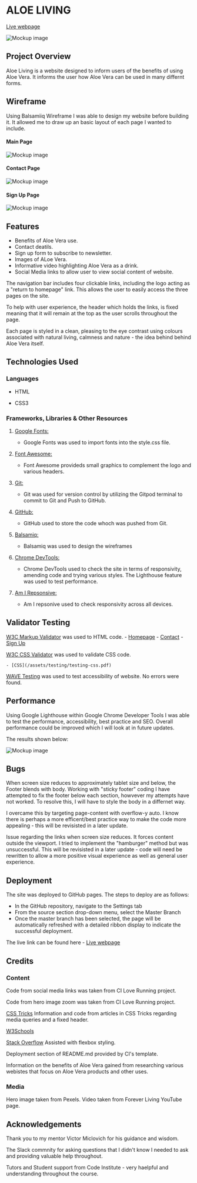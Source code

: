 # ALOE LIVING

[Live webpage](https://raccodes09.github.io/aloe-living/index.html)

![Mockup image](/assets/testing/testing-responsive.png)



## Project Overview

Aloe Living is a website designed to inform users of the benefits of using Aloe Vera. It informs the user how Aloe Vera can be used in many differnt forms.



## Wireframe

Using Balsamiiq Wireframe I was able to design my website before building it. It allowed me to draw up an basic layout of each page I wanted to include.

#### Main Page 

![Mockup image](/assets/images/readme-images/wireframe-mainpage.png)

#### Contact Page 

![Mockup image](/assets/images/readme-images/wireframe-contact.png)

#### Sign Up Page 

![Mockup image](/assets/images/readme-images/wireframe-signup.png)



## Features

- Benefits of Aloe Vera use.
- Contact deatils.
- Sign up form to subscribe to newsletter.
- Images of ALoe Vera.
- Informative video highlighting Aloe Vera as a drink.
- Social Media links to allow user to view social content of website.

The navigation bar includes four clickable links, including the logo acting as a "return to homepage" link. This allows the user to easily access the three pages on the site.

To help with user experience, the header which holds the links, is fixed meaning that it will remain at the top as the user scrolls throughout the page.

Each page is styled in a clean, pleasing to the eye contrast using colours associated with natural living, calmness and nature - the idea behind behind Aloe Vera itself.

## Technologies Used

### Languages

-   HTML

-   CSS3

### Frameworks, Libraries & Other Resources

1. [Google Fonts:](https://fonts.google.com/)
    - Google Fonts was used to import fonts into the style.css file.

1. [Font Awesome:](https://fontawesome.com/)
    - Font Awesome provideds small graphics to complement the logo and various headers.

1. [Git:](https://git-scm.com/)
    - Git was used for version control by utilizing the Gitpod terminal to commit to Git and Push to GitHub.

1. [GitHub:](https://github.com/)
    - GitHub used to store the code whoch was pushed from Git.

1. [Balsamiq:](https://balsamiq.com/)
    - Balsamiq was used to design the wireframes

1. [Chrome DevTools:](https://developer.chrome.com/docs/devtools/)
    - Chrome DevTools used to check the site in terms of responsivity, amending code and trying various styles. The Lighthouse feature was used to test performance.

1. [Am I Repsonsive:](https://ui.dev/amiresponsive)
    - Am I repsonive used to check responsivity across all devices.


## Validator Testing

[W3C Markup Validator](https://jigsaw.w3.org/css-validator/#validate_by_input) was used to HTML code.
    - [Homepage](/assets/testing/testing-html-homepage.pdf)
    - [Contact](/assets/testing/testing-html-contact.pdf)
    - [Sign Up](/assets/testing/testing-html-signup.pdf)

[W3C CSS Validator](https://jigsaw.w3.org/css-validator/#validate_by_input) was used to validate CSS code.

    - [CSS](/assets/testing/testing-css.pdf)

[WAVE Testing](https://chrome.google.com/webstore/detail/wave-evaluation-tool/jbbplnpkjmmeebjpijfedlgcdilocofh) was used to test accessibility of website. No errors were found.

## Performance

Using Google Lighthouse within Google Chrome Developer Tools I was able to test the performance, accessibility, best practice and SEO. Overall performance could be improved which I will look at in future updates. 

The results shown below:

![Mockup image](/assets/testing/testing-perfomance.png)

## Bugs

When screen size reduces to approximately tablet size and below, the Footer blends with body. Working with "sticky footer" coding I have attempted to fix the footer below each section, howvever my attempts have not worked. To resolve this, I will have to style the body in a differnet way.

I overcame this by targeting page-content with overflow-y auto. I know there is perhaps a more efficent/best practice way to make the code more appealing - this will be revisisted in a later update.

Issue regarding the links when screen size reduces. It forces content outside the viewport. I tried to implement the "hamburger" method but was unsuccessful. This will be revisisted in a later update - code will need be rewritten to allow a more positive visual experience as well as general user experience.



## Deployment

The site was deployed to GitHub pages. The steps to deploy are as follows:
- In the GitHub repository, navigate to the Settings tab
- From the source section drop-down menu, select the Master Branch
- Once the master branch has been selected, the page will be automatically refreshed with a detailed ribbon display to indicate the successful deployment.

The live link can be found here - [Live webpage](https://raccodes09.github.io/aloe-living/index.html)


## Credits

### Content

Code from social media links was taken from CI Love Running project.

Code from hero image zoom was taken from CI Love Running project.

[CSS Tricks](https://css-tricks.com/) Information and code from articles in CSS Tricks regarding media queries and a fixed header.

[W3Schools](https://www.w3schools.com/) 

[Stack Overflow](https://stackoverflow.com/) Assisted with flexbox styling.

Deployment section of README.md provided by CI's template.

Information on the benefits of Aloe Vera gained from researching various webistes that focus on Aloe Vera products and other uses.

### Media

Hero image taken from Pexels.
Video taken from Forever Living YouTube page.


## Acknowledgements

Thank you to my mentor Victor Miclovich for his guidance and wisdom.

The Slack commnity for asking questions that I didn't know I needed to ask and providing valuable help throughout.

Tutors and Student support from Code Institute - very haelpful and understanding throughout the course.
